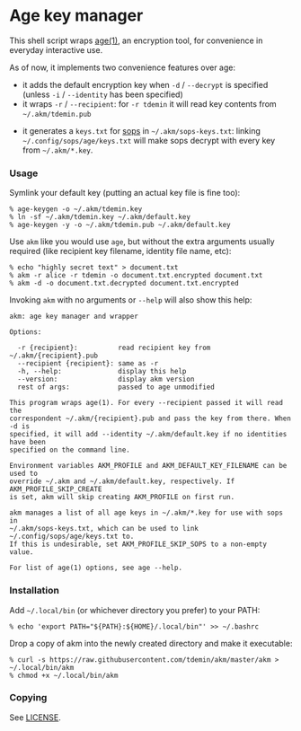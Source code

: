 # Age key manager

This shell script wraps [age(1)][age], an encryption tool, for convenience in
everyday interactive use.

As of now, it implements two convenience features over age:

+ it adds the default encryption key when `-d` / `--decrypt` is specified
(unless `-i` / `--identity` has been specified)
+ it wraps `-r` / `--recipient`: for `-r tdemin` it will read key contents from
`~/.akm/tdemin.pub`
* it generates a `keys.txt` for [sops][sops] in `~/.akm/sops-keys.txt`: linking
`~/.config/sops/age/keys.txt` will make sops decrypt with every key from
`~/.akm/*.key`.

[age]: https://github.com/FiloSottile/age
[sops]: https://github.com/mozilla/sops

### Usage

Symlink your default key (putting an actual key file is fine too):

```
% age-keygen -o ~/.akm/tdemin.key
% ln -sf ~/.akm/tdemin.key ~/.akm/default.key
% age-keygen -y -o ~/.akm/tdemin.pub ~/.akm/default.key
```

Use `akm` like you would use `age`, but without the extra arguments usually
required (like recipient key filename, identity file name, etc):

```
% echo "highly secret text" > document.txt
% akm -r alice -r tdemin -o document.txt.encrypted document.txt
% akm -d -o document.txt.decrypted document.txt.encrypted
```

Invoking `akm` with no arguments or `--help` will also show this help:

```
akm: age key manager and wrapper

Options:

  -r {recipient}:          read recipient key from ~/.akm/{recipient}.pub
  --recipient {recipient}: same as -r
  -h, --help:              display this help
  --version:               display akm version
  rest of args:            passed to age unmodified

This program wraps age(1). For every --recipient passed it will read the
correspondent ~/.akm/{recipient}.pub and pass the key from there. When -d is
specified, it will add --identity ~/.akm/default.key if no identities have been
specified on the command line.

Environment variables AKM_PROFILE and AKM_DEFAULT_KEY_FILENAME can be used to
override ~/.akm and ~/.akm/default.key, respectively. If AKM_PROFILE_SKIP_CREATE
is set, akm will skip creating AKM_PROFILE on first run.

akm manages a list of all age keys in ~/.akm/*.key for use with sops in
~/.akm/sops-keys.txt, which can be used to link ~/.config/sops/age/keys.txt to.
If this is undesirable, set AKM_PROFILE_SKIP_SOPS to a non-empty value.

For list of age(1) options, see age --help.
```

### Installation

Add `~/.local/bin` (or whichever directory you prefer) to your PATH:

```
% echo 'export PATH="${PATH}:${HOME}/.local/bin"' >> ~/.bashrc
```

Drop a copy of akm into the newly created directory and make it executable:

```
% curl -s https://raw.githubusercontent.com/tdemin/akm/master/akm > ~/.local/bin/akm
% chmod +x ~/.local/bin/akm
```

### Copying

See [LICENSE](LICENSE).
